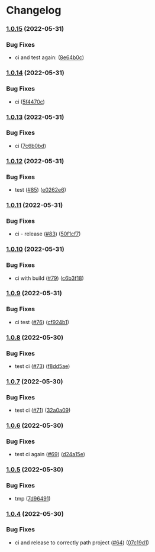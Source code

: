 # Changelog

### [1.0.15](https://github.com/SecretHouseGame/ngx-design-system/compare/v1.0.14...v1.0.15) (2022-05-31)


### Bug Fixes

* ci and test again: ([8e64b0c](https://github.com/SecretHouseGame/ngx-design-system/commit/8e64b0c6241806c017a2d765be28c9520ed54eda))

### [1.0.14](https://github.com/SecretHouseGame/ngx-design-system/compare/v1.0.13...v1.0.14) (2022-05-31)


### Bug Fixes

* ci ([5f4470c](https://github.com/SecretHouseGame/ngx-design-system/commit/5f4470c4163185335f3f6f30de3bb05367b56ca6))

### [1.0.13](https://github.com/SecretHouseGame/ngx-design-system/compare/v1.0.12...v1.0.13) (2022-05-31)


### Bug Fixes

* ci ([7c6b0bd](https://github.com/SecretHouseGame/ngx-design-system/commit/7c6b0bdc9dcd62afc192e4fa0bcac6b2c66d34bf))

### [1.0.12](https://github.com/SecretHouseGame/ngx-design-system/compare/v1.0.11...v1.0.12) (2022-05-31)


### Bug Fixes

* test ([#85](https://github.com/SecretHouseGame/ngx-design-system/issues/85)) ([e0262e6](https://github.com/SecretHouseGame/ngx-design-system/commit/e0262e6a2c6d71cfcf4cc20f738114104ea52c44))

### [1.0.11](https://github.com/SecretHouseGame/ngx-design-system/compare/v1.0.10...v1.0.11) (2022-05-31)


### Bug Fixes

* ci - release ([#83](https://github.com/SecretHouseGame/ngx-design-system/issues/83)) ([50f1cf7](https://github.com/SecretHouseGame/ngx-design-system/commit/50f1cf7992ce8ec78a9408779c6dbcacadfc9552))

### [1.0.10](https://github.com/SecretHouseGame/ngx-design-system/compare/v1.0.9...v1.0.10) (2022-05-31)


### Bug Fixes

* ci with build ([#79](https://github.com/SecretHouseGame/ngx-design-system/issues/79)) ([c6b3f18](https://github.com/SecretHouseGame/ngx-design-system/commit/c6b3f18b1bd51bc8a66cc3dd6fd9b4f7a6858e83))

### [1.0.9](https://github.com/SecretHouseGame/ngx-design-system/compare/v1.0.8...v1.0.9) (2022-05-31)


### Bug Fixes

* ci test ([#76](https://github.com/SecretHouseGame/ngx-design-system/issues/76)) ([cf924b1](https://github.com/SecretHouseGame/ngx-design-system/commit/cf924b11d15ab67d086e615226c03f41f46aae85))

### [1.0.8](https://github.com/SecretHouseGame/ngx-design-system/compare/v1.0.7...v1.0.8) (2022-05-30)


### Bug Fixes

* test ci ([#73](https://github.com/SecretHouseGame/ngx-design-system/issues/73)) ([f8dd5ae](https://github.com/SecretHouseGame/ngx-design-system/commit/f8dd5aeead963ac1f4368863d3c401142ad07264))

### [1.0.7](https://github.com/SecretHouseGame/ngx-design-system/compare/v1.0.6...v1.0.7) (2022-05-30)


### Bug Fixes

* test ci ([#71](https://github.com/SecretHouseGame/ngx-design-system/issues/71)) ([32a0a09](https://github.com/SecretHouseGame/ngx-design-system/commit/32a0a099845aa3dde623365f65286fc46de16280))

### [1.0.6](https://github.com/SecretHouseGame/ngx-design-system/compare/v1.0.5...v1.0.6) (2022-05-30)


### Bug Fixes

* test ci again ([#69](https://github.com/SecretHouseGame/ngx-design-system/issues/69)) ([d24a15e](https://github.com/SecretHouseGame/ngx-design-system/commit/d24a15e0325cfc7067f948ceba6a49fc7f7d5cad))

### [1.0.5](https://github.com/SecretHouseGame/ngx-design-system/compare/v1.0.4...v1.0.5) (2022-05-30)


### Bug Fixes

* tmp ([7d96491](https://github.com/SecretHouseGame/ngx-design-system/commit/7d964919c554144abda70b6793ed6dd383dd62ab))

### [1.0.4](https://github.com/SecretHouseGame/ngx-design-system/compare/v1.0.3...v1.0.4) (2022-05-30)


### Bug Fixes

* ci and release to correctly path project ([#64](https://github.com/SecretHouseGame/ngx-design-system/issues/64)) ([07c19d1](https://github.com/SecretHouseGame/ngx-design-system/commit/07c19d13c5e18b450c562dd95b21389e88fdd341))
